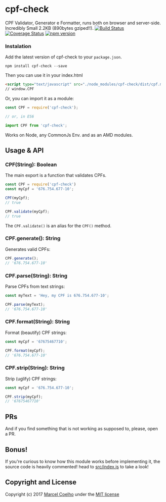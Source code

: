 # cpf-check
CPF Validator, Generator e Formatter, runs both on browser and server-side. Incredibly Small 2.2KB (890bytes gziped!!).
[![Build Status](https://travis-ci.org/flasd/cpf-check.svg?branch=master)](https://travis-ci.org/flasd/cpf-check) [![Coverage Status](https://coveralls.io/repos/github/flasd/cpf-check/badge.svg?branch=master)](https://coveralls.io/github/flasd/cpf-check?branch=master) [![npm version](https://badge.fury.io/js/cpf-check.svg)](https://www.npmjs.com/package/cpf-check)
### Instalation
Add the latest version of cpf-check to your `package.json`.
```
npm install cpf-check --save
```
Then you can use it in your index.html
```html
<script type="text/javascript" src="./node_modules/cpf-check/dist/cpf.min.js"></script>
// window.CPF
```
Or, you can import it as a module:
```javascript
const CPF = require('cpf-check');

// or, in ES6

import CPF from 'cpf-check';
```
Works on Node, any CommonJs Env. and as an AMD modules.

## Usage & API
### CPF(String): Boolean
The main export is a function that validates CPFs.
```javascript
const CPF = require('cpf-check')
const myCpf = '676.754.677-10';

CPF(myCpf);
// true

CPF.validate(myCpf);
// true
```
The `CPF.validate()` is an alias for the `CPF()` method.

### CPF.generate(): String
Generates valid CPFs:
```javascript
CPF.generate();
// '676.754.677-10'
```

### CPF.parse(String): String
Parse CPFs from text strings:
```javascript
const myText = 'Hey, my CPF is 676.754.677-10';

CPF.parse(myText);
// '676.754.677-10'
```

### CPF.format(String): String
Format (beautify) CPF strings:
```javascript
const myCpf = '67675467710';

CPF.format(myCpf);
// '676.754.677-10'
```

### CPF.strip(String): String
Strip (uglify) CPF strings:
```javascript
const myCpf = '676.754.677-10';

CPF.strip(myCpf);
// '67675467710'
```

## PRs
And if you find something that is not working as supposed to, please, open a PR.
## Bonus!
If you're curious to know how this module works before implementing it, the source code is heavily commented! head to [src/index.js](https://github.com/flasd/cpf-check/blob/master/src/index.js) to take a look!
## Copyright and License

Copyright (c) 2017 [Marcel Coelho](https://github.com/flasd) under the [MIT license](https://github.com/flasd/cpf-check/blob/master/LICENSE.md)